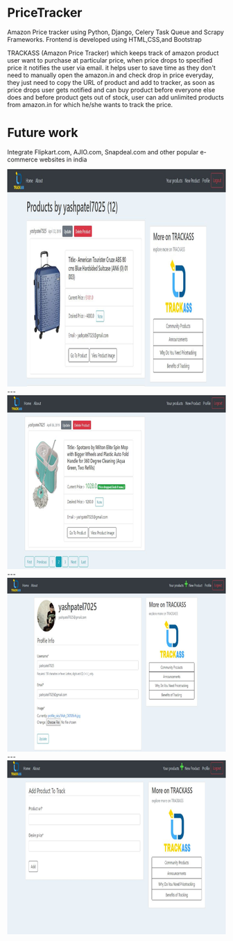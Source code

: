 
# PriceTracker
Amazon Price tracker using Python, Django, Celery Task Queue and Scrapy Frameworks. Frontend is developed using HTML,CSS,and Bootstrap

TRACKASS (Amazon Price Tracker) which keeps track of amazon product user want to purchase at particular price, when price drops to specified price it notifies the user via email.
it helps user to save time as they don't need to manually open the amazon.in and check drop in price everyday, they just need to copy the URL of product and add to tracker, as soon as price drops user gets notified and can buy product before everyone else does and before product gets out of stock, user can add unlimited products from amazon.in for which he/she wants to track the price.

# Future work
Integrate Flipkart.com, AJIO.com, Snapdeal.com and other popular e-commerce websites in india


<img src="./User_interface_Images_of_Web_View/1.JPG" width="950" height="500">
---
<img src="./User_interface_Images_of_Web_View/2.JPG" width="800" height="400">
---
<img src="./User_interface_Images_of_Web_View/4.JPG" width="800" height="400">
---
<img src="./User_interface_Images_of_Web_View/3.JPG" width="800" height="400">
